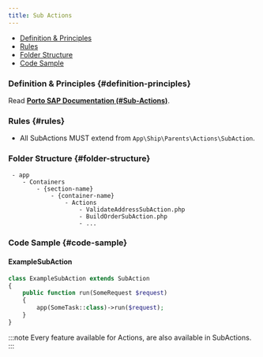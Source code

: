 ```yaml
---
title: Sub Actions
---
```


- [Definition & Principles](#definition-principles)
- [Rules](#rules)
- [Folder Structure](#folder-structure)
- [Code Sample](#code-sample)

### Definition & Principles {#definition-principles}

Read [**Porto SAP Documentation (#Sub-Actions)**](https://github.com/Mahmoudz/Porto#definitions--principles).

### Rules {#rules}

- All SubActions MUST extend from `App\Ship\Parents\Actions\SubAction`.

### Folder Structure {#folder-structure}

```
 - app
    - Containers
        - {section-name}
            - {container-name}
                - Actions
                    - ValidateAddressSubAction.php
                    - BuildOrderSubAction.php
                    - ...
```

### Code Sample {#code-sample}

#### ExampleSubAction

```php
class ExampleSubAction extends SubAction
{
    public function run(SomeRequest $request)
    {
        app(SomeTask::class)->run($request);
    }
}
```

:::note
Every feature available for Actions, are also available in SubActions.
:::
